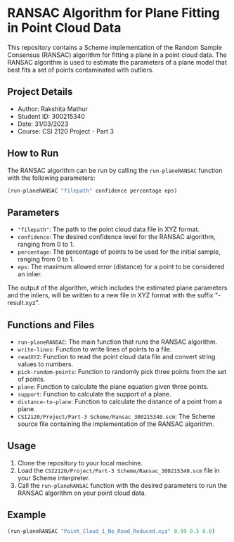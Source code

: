 # RANSAC Algorithm for Plane Fitting in Point Cloud Data

This repository contains a Scheme implementation of the Random Sample Consensus (RANSAC) algorithm for fitting a plane in a point cloud data. The RANSAC algorithm is used to estimate the parameters of a plane model that best fits a set of points contaminated with outliers.

## Project Details
- Author: Rakshita Mathur
- Student ID: 300215340
- Date: 31/03/2023
- Course: CSI 2120 Project - Part 3

## How to Run
The RANSAC algorithm can be run by calling the `run-planeRANSAC` function with the following parameters:

```scheme
(run-planeRANSAC "filepath" confidence percentage eps)
```
## Parameters

- `"filepath"`: The path to the point cloud data file in XYZ format.
- `confidence`: The desired confidence level for the RANSAC algorithm, ranging from 0 to 1.
- `percentage`: The percentage of points to be used for the initial sample, ranging from 0 to 1.
- `eps`: The maximum allowed error (distance) for a point to be considered an inlier.

The output of the algorithm, which includes the estimated plane parameters and the inliers, will be written to a new file in XYZ format with the suffix "-result.xyz".

## Functions and Files

- `run-planeRANSAC`: The main function that runs the RANSAC algorithm.
- `write-lines`: Function to write lines of points to a file.
- `readXYZ`: Function to read the point cloud data file and convert string values to numbers.
- `pick-random-points`: Function to randomly pick three points from the set of points.
- `plane`: Function to calculate the plane equation given three points.
- `support`: Function to calculate the support of a plane.
- `distance-to-plane`: Function to calculate the distance of a point from a plane.
- `CSI2120/Project/Part-3 Scheme/Ransac_300215340.scm`: The Scheme source file containing the implementation of the RANSAC algorithm.

## Usage

1. Clone the repository to your local machine.
2. Load the `CSI2120/Project/Part-3 Scheme/Ransac_300215340.scm` file in your Scheme interpreter.
3. Call the `run-planeRANSAC` function with the desired parameters to run the RANSAC algorithm on your point cloud data.

## Example

```scheme
(run-planeRANSAC "Point_Cloud_1_No_Road_Reduced.xyz" 0.99 0.5 0.8)

```
